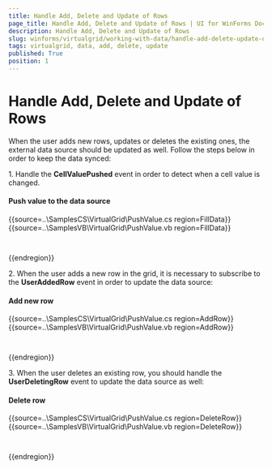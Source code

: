 ```yaml
---
title: Handle Add, Delete and Update of Rows
page_title: Handle Add, Delete and Update of Rows | UI for WinForms Documentation
description: Handle Add, Delete and Update of Rows
slug: winforms/virtualgrid/working-with-data/handle-add-delete-update-of-rows
tags: virtualgrid, data, add, delete, update
published: True
position: 1
---
```


# Handle Add, Delete and Update of Rows

When the user adds new rows, updates or deletes the existing ones, the external data source should be updated as well. Follow the steps below in order to keep the data synced: 

1\. Handle the __CellValuePushed__ event in order to detect when a cell value is changed. 

#### Push value to the data source

{{source=..\SamplesCS\VirtualGrid\PushValue.cs region=FillData}} 
{{source=..\SamplesVB\VirtualGrid\PushValue.vb region=FillData}} 

````C#
````
````VB.NET
````

{{endregion}} 

2\. When the user adds a new row in the grid, it is necessary to subscribe to the __UserAddedRow__ event in order to update the data source:

#### Add new row

{{source=..\SamplesCS\VirtualGrid\PushValue.cs region=AddRow}} 
{{source=..\SamplesVB\VirtualGrid\PushValue.vb region=AddRow}} 

````C#
````
````VB.NET
````

{{endregion}} 

3\. When the user deletes an existing row, you should handle the __UserDeletingRow__ event to update the data source as well:

#### Delete row

{{source=..\SamplesCS\VirtualGrid\PushValue.cs region=DeleteRow}} 
{{source=..\SamplesVB\VirtualGrid\PushValue.vb region=DeleteRow}} 

````C#
````
````VB.NET
````

{{endregion}} 


 
